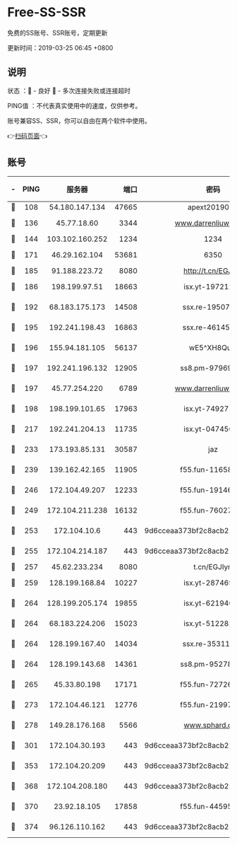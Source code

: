 # Free-SS-SSR

免费的SS账号、SSR账号，定期更新

更新时间：2019-03-25 06:45 +0800

## 说明

状态     ：🙂 - 良好 🙁 - 多次连接失败或连接超时

PING值   ：不代表真实使用中的速度，仅供参考。

账号兼容SS、SSR，你可以自由在两个软件中使用。

👉[扫码页面](https://liesauer.github.io/Free-SS-SSR/)👈

## 账号

|-|PING|服务器|端口|密码|加密方式|区域|
|:----:|:----:|:-----:|-----:|:----:|:----:|:----:|
|🙂|108|54.180.147.134|47665|apext2019001|chacha20|KR|
|🙂|136|45.77.18.60|3344|www.darrenliuwei.com|aes-256-cfb|JP|
|🙂|144|103.102.160.252|1234|1234|rc4-md5|JP|
|🙂|171|46.29.162.104|53681|6350|aes-128-ctr|RU|
|🙂|185|91.188.223.72|8080|http://t.cn/EGJIyrl|rc4-md5|RU|
|🙂|186|198.199.97.51|18663|isx.yt-19721289|aes-256-cfb|US|
|🙂|192|68.183.175.173|14508|ssx.re-19507482|aes-256-cfb|US|
|🙂|195|192.241.198.43|16863|ssx.re-46145720|aes-256-cfb|US|
|🙂|196|155.94.181.105|56137|wE5^XH8Quw|aes-256-cfb|US|
|🙂|197|192.241.196.132|12905|ss8.pm-97969807|aes-256-cfb|US|
|🙂|197|45.77.254.220|6789|www.darrenliuwei.com|aes-256-cfb|SG|
|🙂|198|198.199.101.65|17963|isx.yt-74927147|aes-256-cfb|US|
|🙂|217|192.241.204.13|11735|isx.yt-04745009|aes-256-cfb|US|
|🙂|233|173.193.85.131|30587|jaz|aes-256-cfb|US|
|🙂|239|139.162.42.165|11905|f55.fun-11658175|aes-256-cfb|SG|
|🙂|246|172.104.49.207|12233|f55.fun-19146730|aes-256-cfb|SG|
|🙂|249|172.104.211.238|16132|f55.fun-76027787|aes-256-cfb|US|
|🙂|253|172.104.10.6|443|9d6cceaa373bf2c8acb22e60b6a58be6|aes-256-cfb|US|
|🙂|255|172.104.214.187|443|9d6cceaa373bf2c8acb22e60b6a58be6|aes-256-cfb|US|
|🙂|257|45.62.233.234|8080|t.cn/EGJIyrl|rc4-md5|CA|
|🙂|259|128.199.168.84|10227|isx.yt-28746915|aes-256-cfb|SG|
|🙂|264|128.199.205.174|19855|isx.yt-62194015|aes-256-cfb|SG|
|🙂|264|68.183.224.206|15023|isx.yt-51228211|aes-256-cfb|SG|
|🙂|264|128.199.167.40|14034|ssx.re-35311093|aes-256-cfb|SG|
|🙂|264|128.199.143.68|14361|ss8.pm-95278074|aes-256-cfb|SG|
|🙂|265|45.33.80.198|17171|f55.fun-72726729|aes-256-cfb|US|
|🙂|273|172.104.46.121|12776|f55.fun-21997792|aes-256-cfb|SG|
|🙂|278|149.28.176.168|5566|www.sphard.com|aes-256-cfb|AU|
|🙂|301|172.104.30.193|443|9d6cceaa373bf2c8acb22e60b6a58be6|aes-256-cfb|US|
|🙂|353|172.104.20.209|443|9d6cceaa373bf2c8acb22e60b6a58be6|aes-256-cfb|US|
|🙂|368|172.104.208.180|443|9d6cceaa373bf2c8acb22e60b6a58be6|aes-256-cfb|US|
|🙂|370|23.92.18.105|17858|f55.fun-44595714|aes-256-cfb|US|
|🙂|374|96.126.110.162|443|9d6cceaa373bf2c8acb22e60b6a58be6|aes-256-cfb|US|
